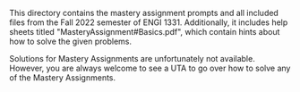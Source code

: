 This directory contains the mastery assignment prompts and all included files from the Fall 2022 semester of ENGI 1331. Additionally, it includes help sheets titled "MasteryAssignment#Basics.pdf", which contain hints about how to solve the given problems.

Solutions for Mastery Assignments are unfortunately not available. However, you are always welcome to see a UTA to go over how to solve any of the Mastery Assignments.

